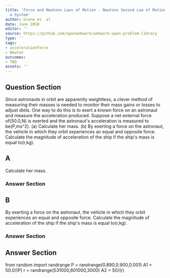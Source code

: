 ```yaml
---
title: 'Force and Newtons Laws of Motion - Newtons Second Law of Motion: Concept of
  a System'
author: Urone et. al
date: June 2018
editor: ''
source: https://github.com/openwebwork/webwork-open-problem-library
type: ''
tags:
- accelerationforce
- Newton
outcomes:
- TBD
assets: ''
---
```


## Question Section 

Since astronauts in orbit are apparently weightless, a clever method of measuring their masses is needed to monitor their mass gains or losses to adjust diets. One way to do this is to exert a known force on an astronaut and measure the acceleration produced. Suppose a net external force of(50.0,N) is exerted and the astronaut's acceleration is measured to be(P,ms^2). 
(a) Calculate her mass. 
(b) By exerting a force on the astronaut, the vehicle in which they orbit experiences an equal and opposite force. Calculate the magnitude of acceleration of the ship if the ship's mass is equal to(r,kg).
## A
Calculate her mass. 
### Answer Section
## B
By exerting a force on the astronaut, the vehicle in which they orbit experiences an equal and opposite force. Calculate the magnitude of acceleration of the ship if the ship's mass is equal to(r,kg).
### Answer Section


## Answer Section

from random import randrange
P = randrange(0.890,0.900,0.001)
A1 = 50.0/(P)
r = randrange(531000,801000,3000)
A2 = 50/(r)